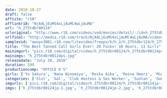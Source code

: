 ```yaml
---
date: 2018-10-27
draft: false
affsite: "r18"
afflinkr18: "NjA4LjEuMS4xLjAuMC4wLjAuMA"
url: "h_275tdbr00124"
urloriginal: "http://www.r18.com/videos/vod/movies/detail/-/id=h_275tdbr00124"
urlfinal: "http://media.r18.com/track/NjA4LjEuMS4xLjAuMC4wLjAuMA/videos/vod/movies/detail/-/id=h_275tdbr00124"
samplevid: "awspv3001.r18.com/litevideo/freepv/h/h_2/h_275tdbr124/h_275tdbr124_dmb_w.mp4"
title: "The Best Tanned Call Girls Ever! 20 Fucks! 10 Hours, 11 Girls"
mainimgurl: "pics.r18.com/digital/video/h_275tdbr00124/h_275tdbr00124ps.jpg"
mainimgs: "h_275tdbr00124ps.jpg"
releasedate: "July 28, 2016"
duration: 599
productioncomp: "OFFICE K'S"
girls: ['Yu Sakura', 'Nana Ninomiya', 'Reika Aiba', 'Reina Omori', 'Mion Hazuki', 'Rino', 'Seira Okuro', 'Shion Fujimoto', 'Rion Ichijo']
categories: ['Slut', 'Gal', 'Club Hostess & Sex Worker', 'Suntan', 'Gonzo', 'Compilation', 'Over 4 Hours', 'Hi-Def']
imgurls: ['pics.r18.com/digital/video/h_275tdbr00124/h_275tdbr00124jp-1.jpg', 'pics.r18.com/digital/video/h_275tdbr00124/h_275tdbr00124jp-2.jpg', 'pics.r18.com/digital/video/h_275tdbr00124/h_275tdbr00124jp-3.jpg', 'pics.r18.com/digital/video/h_275tdbr00124/h_275tdbr00124jp-4.jpg', 'pics.r18.com/digital/video/h_275tdbr00124/h_275tdbr00124jp-5.jpg', 'pics.r18.com/digital/video/h_275tdbr00124/h_275tdbr00124jp-6.jpg', 'pics.r18.com/digital/video/h_275tdbr00124/h_275tdbr00124jp-7.jpg', 'pics.r18.com/digital/video/h_275tdbr00124/h_275tdbr00124jp-8.jpg', 'pics.r18.com/digital/video/h_275tdbr00124/h_275tdbr00124jp-9.jpg', 'pics.r18.com/digital/video/h_275tdbr00124/h_275tdbr00124jp-10.jpg', 'pics.r18.com/digital/video/h_275tdbr00124/h_275tdbr00124jp-11.jpg', 'pics.r18.com/digital/video/h_275tdbr00124/h_275tdbr00124jp-12.jpg', 'pics.r18.com/digital/video/h_275tdbr00124/h_275tdbr00124jp-13.jpg', 'pics.r18.com/digital/video/h_275tdbr00124/h_275tdbr00124jp-14.jpg', 'pics.r18.com/digital/video/h_275tdbr00124/h_275tdbr00124jp-15.jpg', 'pics.r18.com/digital/video/h_275tdbr00124/h_275tdbr00124jp-16.jpg', 'pics.r18.com/digital/video/h_275tdbr00124/h_275tdbr00124jp-17.jpg', 'pics.r18.com/digital/video/h_275tdbr00124/h_275tdbr00124jp-18.jpg', 'pics.r18.com/digital/video/h_275tdbr00124/h_275tdbr00124jp-19.jpg', 'pics.r18.com/digital/video/h_275tdbr00124/h_275tdbr00124jp-20.jpg']
imgs: ['h_275tdbr00124jp-1.jpg', 'h_275tdbr00124jp-2.jpg', 'h_275tdbr00124jp-3.jpg', 'h_275tdbr00124jp-4.jpg', 'h_275tdbr00124jp-5.jpg', 'h_275tdbr00124jp-6.jpg', 'h_275tdbr00124jp-7.jpg', 'h_275tdbr00124jp-8.jpg', 'h_275tdbr00124jp-9.jpg', 'h_275tdbr00124jp-10.jpg', 'h_275tdbr00124jp-11.jpg', 'h_275tdbr00124jp-12.jpg', 'h_275tdbr00124jp-13.jpg', 'h_275tdbr00124jp-14.jpg', 'h_275tdbr00124jp-15.jpg', 'h_275tdbr00124jp-16.jpg', 'h_275tdbr00124jp-17.jpg', 'h_275tdbr00124jp-18.jpg', 'h_275tdbr00124jp-19.jpg', 'h_275tdbr00124jp-20.jpg']
---
```


